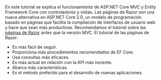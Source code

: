 En este tutorial se explica el funcionamiento de ASP.NET Core MVC y Entity Framework Core con controladores y vistas. Las páginas de Razor son una nueva alternativa en ASP.NET Core 2.0, un modelo de programación basado en páginas que facilita la compilación de interfaces de usuario web y hace que sean más productivas. Recomendamos el tutorial sobre las [páginas de Razor](xref:data/ef-rp/intro) antes que la versión MVC. El tutorial de las páginas de Razor:

* Es más fácil de seguir.
* Proporciona más procedimientos recomendados de EF Core.
* Usa consultas más eficaces.
* Es más actual en relación con la API más reciente.
* Abarca más características.
* Es el método preferido para el desarrollo de nuevas aplicaciones.